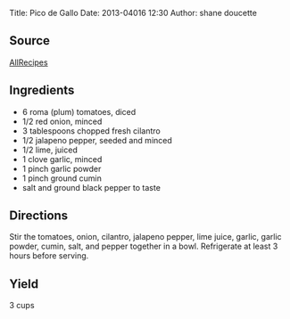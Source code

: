 Title: Pico de Gallo
Date: 2013-04016 12:30
Author: shane doucette

## Source
[AllRecipes](http://allrecipes.com/Recipe/Pico-de-Gallo-3/Detail.aspx)

## Ingredients
+ 6 roma (plum) tomatoes, diced
+ 1/2 red onion, minced
+ 3 tablespoons chopped fresh cilantro
+ 1/2 jalapeno pepper, seeded and minced
+ 1/2 lime, juiced
+ 1 clove garlic, minced
+ 1 pinch garlic powder
+ 1 pinch ground cumin
+ salt and ground black pepper to taste

## Directions
Stir the tomatoes, onion, cilantro, jalapeno pepper, lime juice, garlic, garlic powder, cumin, salt, and pepper together in a bowl. Refrigerate at least 3 hours before serving.

## Yield
3 cups
